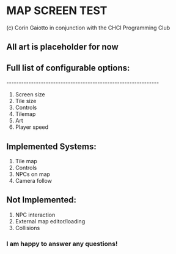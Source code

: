 # MAP SCREEN TEST
(c) Corin Gaiotto in conjunction with the CHCI Programming Club

## All art is placeholder for now

## Full list of configurable options:
\--------------------------------------------------------------
1. Screen size
2. Tile size
3. Controls
4. Tilemap
5. Art
6. Player speed

## Implemented Systems:
1. Tile map
2. Controls
3. NPCs on map
4. Camera follow

## Not Implemented:
1. NPC interaction
2. External map editor/loading
3. Collisions

### I am happy to answer any questions!